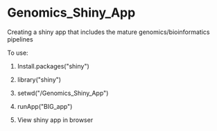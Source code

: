 # Genomics_Shiny_App

Creating a shiny app that includes the mature genomics/bioinformatics pipelines

To use:
1. Install.packages("shiny")

2. library("shiny")
3. setwd("/Genomics_Shiny_App")
4. runApp("BIG_app")
5. View shiny app in browser
